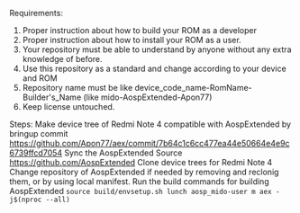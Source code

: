 Requirements:
1. Proper instruction about how to build your ROM as a developer
2. Proper instruction about how to install your ROM as a user.
3. Your repository must be able to understand by anyone without any extra knowledge of before.
4. Use this repository as a standard and change according to your device and ROM
5. Repository name must be like device_code_name-RomName-Builder's_Name (like mido-AospExtended-Apon77)
6. Keep license untouched.

Steps:
Make device tree of Redmi Note 4 compatible with AospExtended by bringup commit https://github.com/Apon77/aex/commit/7b64c1c6cc477ea44e50664e4e9c6739ffcd7054
Sync the AospExtended Source https://github.com/AospExtended
Clone device trees for Redmi Note 4
Change repository of AospExtended if needed by removing and reclonig them, or by using local manifest.
Run the build commands for building AospExtended
`source build/envsetup.sh
lunch aosp_mido-user
m aex -j$(nproc --all)`
